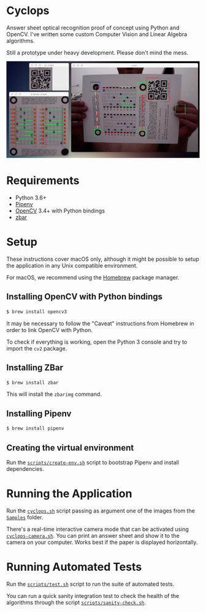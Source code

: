 Cyclops
=======

Answer sheet optical recognition proof of concept using Python and OpenCV. I've written some custom Computer Vision and Linear Algebra algorithms.

Still a prototype under heavy development. Please don't mind the mess.

![Screenshot 01](Screenshots/01.png)

# Requirements

- Python 3.6+
- [Pipenv](https://pypi.python.org/pypi/pipenv)
- [OpenCV](http://opencv.org) 3.4+ with Python bindings
- [zbar](http://zbar.sourceforge.net)

# Setup

These instructions cover macOS only, although it might be possible to setup the application in any Unix compatible environment.

For macOS, we recommend using the [Homebrew](http://brew.sh) package manager.

## Installing OpenCV with Python bindings

```sh
$ brew install opencv3
```

It may be necessary to follow the "Caveat" instructions from Homebrew in order to link OpenCV with Python.

To check if everything is working, open the Python 3 console and try to import the `cv2` package.

## Installing ZBar

```sh
$ brew install zbar
```

This will install the `zbarimg` command.

## Installing Pipenv

```sh
$ brew install pipenv
```

## Creating the virtual environment

Run the [`scripts/create-env.sh`](scripts/create-env.sh) script to bootstrap Pipenv and install dependencies.

# Running the Application

Run the [`cyclops.sh`](cyclops.sh) script passing as argument one of the images from the [`Samples`](Samples) folder.

There's a real-time interactive camera mode that can be activated using [`cyclops-camera.sh`](cyclops-camera.sh). You can print an answer sheet and show it to the camera on your computer. Works best if the paper is displayed horizontally.

# Running Automated Tests

Run the [`scripts/test.sh`](scripts/test.sh) script to run the suite of automated tests.

You can run a quick sanity integration test to check the health of the algorithms through the script [`scripts/sanity-check.sh`](scripts/sanity-check.sh).
